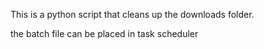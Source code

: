 This is a python script that cleans up the downloads folder.

the batch file can be placed in task scheduler